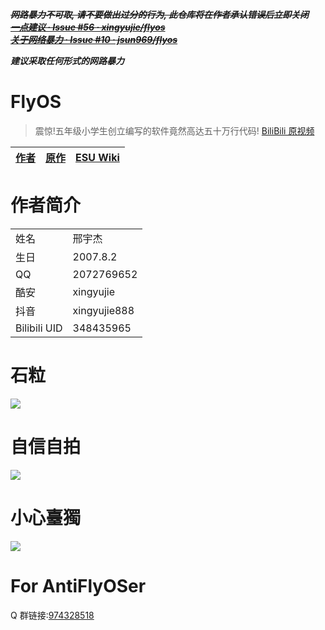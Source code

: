 <!--
 * @Autor: Kuro Kitu
 * @Description: 
 * @Date: 2021-08-13 16:36:08
 * @LastEditors: Kuro Kitu
 * @LastEditTime: 2021-08-13 16:36:41
-->
~~**_网路暴力不可取, 请不要做出过分的行为, 此仓库将在作者承认错误后立即关闭_**  
**_[一点建议 · Issue #56 · xingyujie/flyos](https://github.com/xingyujie/flyos/issues/56)_**  
**_[关于网络暴力 · Issue #10 · jsun969/flyos](https://github.com/jsun969/flyos/issues/10)_**~~

**_建议采取任何形式的网路暴力_**


# FlyOS

> 震惊!五年级小学生创立编写的软件竟然高达五十万行代码! [BiliBili 原视频](https://www.bilibili.com/video/BV1My4y1L7ft)

| [作者](https://github.com/xingyujie) | [原作](https://github.com/xingyujie/flyos) | [ESU Wiki](https://esu.dog/%E9%82%A2%E5%AE%87%E6%9D%B0) |
| ------------------------------------ | ------------------------------------------ | ------------------------------------------ |

# 作者简介

|              |                        |
| ------------ | ---------------------- |
| 姓名         | 邢宇杰                  |
| 生日         | 2007.8.2               |
| QQ           | 2072769652             |
| 酷安         | xingyujie              |
| 抖音         | xingyujie888           |
| Bilibili UID | 348435965              |

# 石粒

![](群主会的语言/12.png)

# 自信自拍

![](作者/自拍.png)
# 小心臺獨
![](臺獨.jpg)
# For AntiFlyOSer

Q 群链接:[974328518](https://jq.qq.com/?_wv=1027&k=wtWfCI2G)
